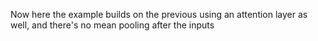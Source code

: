 
Now here the example builds on the previous using an attention layer as well, and there's no mean pooling after the inputs